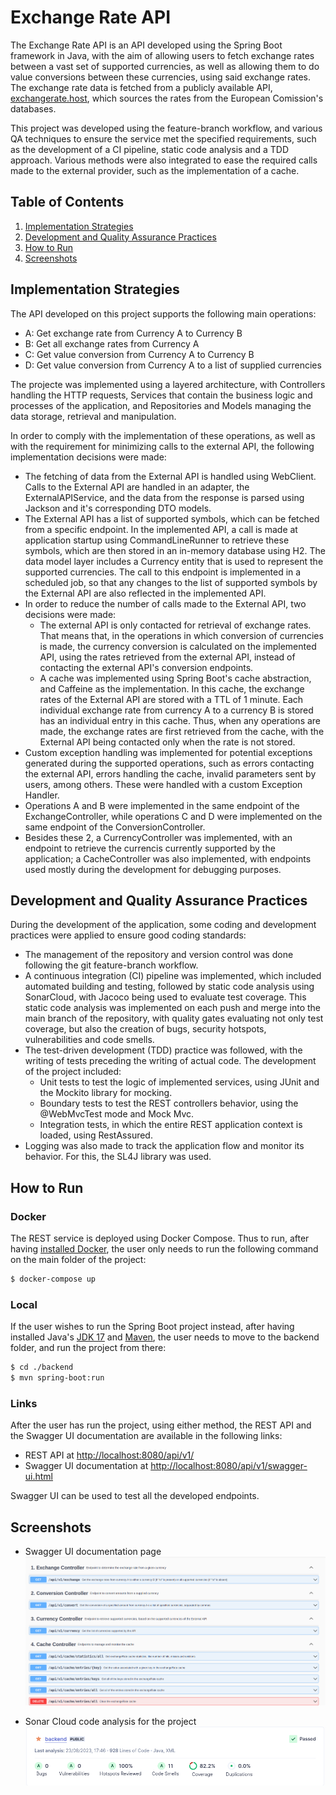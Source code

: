 # Exchange Rate API

The Exchange Rate API is an API developed using the Spring Boot framework in Java, with the aim of allowing users to fetch exchange rates between a vast set of supported currencies, as well as allowing them to do value conversions between these currencies, using said exchange rates. The exchange rate data is fetched from a publicly available API, [exchangerate.host](https://exchangerate.host/#/), which sources the rates from the European Comission's databases. 

This project was developed using the feature-branch workflow, and various QA techniques to ensure the service met the specified requirements, such as the development of a CI pipeline, static code analysis and a TDD approach.
Various methods were also integrated to ease the required calls made to the external provider, such as the implementation of a cache.

## Table of Contents
1. [Implementation Strategies](#implementation-strategies)
2. [Development and Quality Assurance Practices](#development-and-quality-assurance-practices)
3. [How to Run](#how-to-run)
5. [Screenshots](#screenshots)

## Implementation Strategies

The API developed on this project supports the following main operations:

- A: Get exchange rate from Currency A to Currency B
- B: Get all exchange rates from Currency A
- C: Get value conversion from Currency A to Currency B
- D: Get value conversion from Currency A to a list of supplied currencies

The projecte was implemented using a layered architecture, with Controllers handling the HTTP requests, Services that contain the business logic and processes of the application, and Repositories and Models managing the data storage, retrieval and manipulation.

In order to comply with the implementation of these operations, as well as with the requirement for minimizing calls to the external API, the following implementation decisions were made:

- The fetching of data from the External API is handled using WebClient. Calls to the External API are handled in an adapter, the ExternalAPIService, and the data from the response is parsed using Jackson and it's corresponding DTO models.
- The External API has a list of supported symbols, which can be fetched from a specific endpoint. In the implemented API, a call is made at application startup using CommandLineRunner to retrieve these symbols, which are then stored in an in-memory database using H2. The data model layer includes a Currency entity that is used to represent the supported currencies. The call to this endpoint is implemented in a scheduled job, so that any changes to the list of supported symbols by the External API are also reflected in the implemented API.
- In order to reduce the number of calls made to the External API, two decisions were made:
    - The external API is only contacted for retrieval of exchange rates. That means that, in the operations in which conversion of currencies is made, the currency conversion is calculated on the implemented API, using the rates retrieved from the external API, instead of contacting the external API's conversion endpoints.
    - A cache was implemented using Spring Boot's cache abstraction, and Caffeine as the implementation. In this cache, the exchange rates of the External API are stored with a TTL of 1 minute. Each individual exchange rate from currency A to a currency B is stored has an individual entry in this cache. Thus, when any operations are made, the exchange rates are first retrieved from the cache, with the External API being contacted only when the rate is not stored.
- Custom exception handling was implemented for potential exceptions generated during the supported operations, such as errors contacting the external API, errors handling the cache, invalid parameters sent by users, among others. These were handled with a custom Exception Handler.
- Operations A and B were implemented in the same endpoint of the ExchangeController, while operations C and D were implemented on the same endpoint of the ConversionController.
- Besides these 2, a CurrencyController was implemented, with an endpoint to retrieve the currencis currently supported by the application; a CacheController was also implemented, with endpoints used mostly during the development for debugging purposes.

## Development and Quality Assurance Practices

During the development of the application, some coding and development practices were applied to ensure good coding standards:

- The management of the repository and version control was done following the git feature-branch workflow. 
- A continuous integration (CI) pipeline was implemented, which included automated building and testing, followed by static code analysis using SonarCloud, with Jacoco being used to evaluate test coverage. This static code analysis was implemented on each push and merge into the main branch of the repository, with quality gates evaluating not only test coverage, but also the creation of bugs, security hotspots, vulnerabilities and code smells.
- The test-driven development (TDD) practice was followed, with the writing of tests preceding the writing of actual code. The development of the project included:
    - Unit tests to test the logic of implemented services, using JUnit and the Mockito library for mocking.
    - Boundary tests to test the REST controllers behavior, using the @WebMvcTest mode and Mock Mvc.
    - Integration tests, in which the entire REST application context is loaded, using RestAssured.
- Logging was also made to track the application flow and monitor its behavior. For this, the SL4J library was used.


## How to Run

### Docker 

The REST service is deployed using Docker Compose. Thus to run, after having [installed Docker](https://docs.docker.com/engine/install/), the user only needs to run the following command on the main folder of the project:

```bash
$ docker-compose up
```

### Local

If the user wishes to run the Spring Boot project instead, after having installed Java's [JDK 17](https://www.oracle.com/java/technologies/javase/jdk17-archive-downloads.html) and [Maven](https://maven.apache.org/), the user needs to move to the backend folder, and run the project from there:

```bash
$ cd ./backend
$ mvn spring-boot:run
```
### Links

After the user has run the project, using either method, the REST API and the Swagger UI documentation are available in the following links:

- REST API at [http://localhost:8080/api/v1/](http://localhost:8080/api/v1)
- Swagger UI documentation at [http://localhost:8080/api/v1/swagger-ui.html](http://localhost:8080/api/v1/swagger-ui.html)

Swagger UI can be used to test all the developed endpoints.

## Screenshots

- Swagger UI documentation page
  ![Swagger UI documentation page](./images/swagger.png)

- Sonar Cloud code analysis for the project
  ![Sonar Cloud code analysis for the project](./images/sonar_cloud.png)


